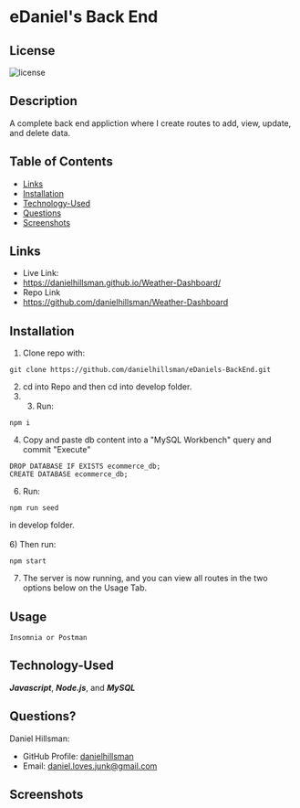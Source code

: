 # eDaniel's Back End

  ## License

  ![license](https://img.shields.io/static/v1?label=license&message=LABD&color=success)
  
  ## Description
  A complete back end appliction where I create routes to add, view, update, and delete data.
  
  ## Table of Contents
 
  * [Links](#links)
  * [Installation](#installation)
  * [Technology-Used](#technology-used)
  * [Questions](#questions)
  * [Screenshots](#screenshots)

  ## Links
  * Live Link:
  * https://danielhillsman.github.io/Weather-Dashboard/
  * Repo Link
  * https://github.com/danielhillsman/Weather-Dashboard
  
  ## Installation
  1) Clone repo with:
  ````
  git clone https://github.com/danielhillsman/eDaniels-BackEnd.git
  ````
  2) cd into Repo and then cd into develop folder.
  4) 3) Run:
  ````
  npm i
  ````
  4) Copy and paste db content into a "MySQL Workbench" query and commit "Execute"
  ````
  DROP DATABASE IF EXISTS ecommerce_db;
  CREATE DATABASE ecommerce_db;

  ````
  6) Run:
  ````
  npm run seed
  ````
  in develop folder.
  <br />
  <br />
  6) Then run:
  ````
  npm start
  ````
  7) The server is now running, and you can view all routes in the two options below on the Usage Tab.
  ## Usage
  ````
  Insomnia or Postman
  `````
  ## Technology-Used
  
  ***Javascript***, ***Node.js***, and ***MySQL*** 
  
  ## Questions?

Daniel Hillsman: 
  * GitHub Profile: [danielhillsman](https://github.com/danielhillsman)
  * Email: daniel.loves.junk@gmail.com

  ## Screenshots
